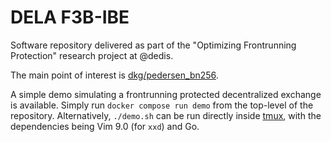 # DELA F3B-IBE

Software repository delivered as part of the "Optimizing Frontrunning Protection" research project at @dedis.

The main point of interest is [dkg/pedersen_bn256](./dkg/pedersen_bn256).

A simple demo simulating a frontrunning protected decentralized exchange is available.
Simply run `docker compose run demo` from the top-level of the repository.
Alternatively, `./demo.sh` can be run directly inside [tmux],
with the dependencies being Vim 9.0 (for `xxd`) and Go.

[tmux]: https://tmux.github.io
